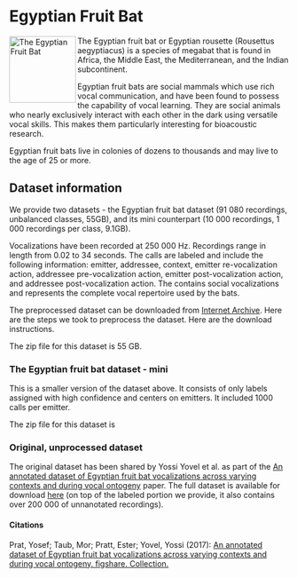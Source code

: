 # Egyptian Fruit Bat

<img src="https://upload.wikimedia.org/wikipedia/commons/4/4c/Skraidantis_egipto_%C5%A1uo_%28cropped%29.jpg" alt="The Egyptian Fruit Bat" width="120" align="left">

The Egyptian fruit bat or Egyptian rousette (Rousettus aegyptiacus) is a species of megabat that is found in Africa, the Middle East, the Mediterranean, and the Indian subcontinent.

Egyptian fruit bats are social mammals which use rich vocal communication, and have been found to possess the capability of vocal learning. They are social animals who nearly exclusively interact with each other in the dark using versatile vocal skills. This makes them particularly interesting for bioacoustic research.

Egyptian fruit bats live in colonies of dozens to thousands and may live to the age of 25 or more.

## Dataset information

We provide two datasets - the Egyptian fruit bat dataset (91 080 recordings, unbalanced classes, 55GB), and its mini counterpart (10 000 recordings, 1 000 recordings per class, 9.1GB).

Vocalizations have been recorded at 250 000 Hz. Recordings range in length from 0.02 to 34 seconds. The calls are labeled and include the following information: emitter, addressee, context, emitter re-vocalization action, addressee pre-vocalization action, emitter post-vocalization action, and addressee post-vocalization action. The contains social vocalizations and represents the complete vocal repertoire used by the bats.

The preprocessed dataset can be downloaded from [Internet Archive](https://archive.org/details/egyptian_fruit_bats). Here are the steps we took to preprocess the dataset. Here are the download instructions.

The zip file for this dataset is 55 GB.

### The Egyptian fruit bat dataset - mini

This is a smaller version of the dataset above. It consists of only labels assigned with high confidence and centers on emitters. It included 1000 calls per emitter.

The zip file for this dataset is 

### Original, unprocessed dataset

The original dataset has been shared by Yossi Yovel et al. as part of the [An annotated dataset of Egyptian fruit bat vocalizations across varying contexts and during vocal ontogeny](https://www.nature.com/articles/sdata2017143) paper. The full dataset is available for download [here](https://figshare.com/collections/An_annotated_dataset_of_Egyptian_fruit_bat_vocalizations_across_varying_contexts_and_during_vocal_ontogeny/3666502) (on top of the labeled portion we provide, it also contains over 200 000 of unnanotated recordings).

#### Citations

Prat, Yosef; Taub, Mor; Pratt, Ester; Yovel, Yossi (2017): [An annotated dataset of Egyptian fruit bat vocalizations across varying contexts and during vocal ontogeny. figshare. Collection.](https://doi.org/10.6084/m9.figshare.c.3666502.v2)
